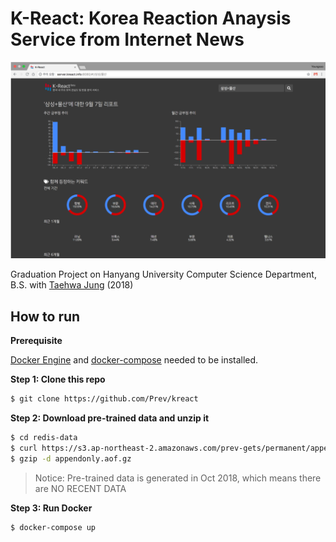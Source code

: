 # K-React: Korea Reaction Anaysis Service from Internet News

![screenshot](./images/screenshot.png)

Graduation Project on Hanyang University Computer Science Department, B.S.
with [Taehwa Jung](https://github.com/thjeong917) (2018)




## How to run

**Prerequisite**

[Docker Engine](https://docs.docker.com/install/) and [docker-compose](https://docs.docker.com/compose/install/) needed to be installed.



**Step 1: Clone this repo**

```bash
$ git clone https://github.com/Prev/kreact
```



**Step 2: Download pre-trained data and unzip it**

```bash
$ cd redis-data
$ curl https://s3.ap-northeast-2.amazonaws.com/prev-gets/permanent/appendonly.aof.gz
$ gzip -d appendonly.aof.gz
```

> Notice: Pre-trained data is generated in Oct 2018, which means there are NO RECENT DATA



**Step 3: Run Docker**

```bash
$ docker-compose up
```


